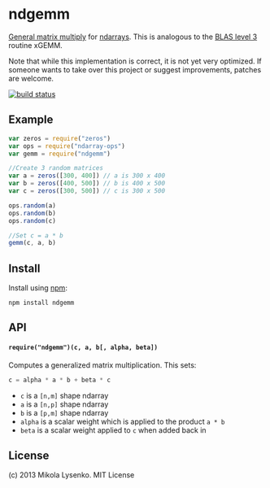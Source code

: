 ndgemm
======
[General matrix multiply](http://en.wikipedia.org/wiki/General_Matrix_Multiply) for [ndarrays](https://github.com/mikolalysenko/ndarray).  This is analogous to the [BLAS level 3](http://en.wikipedia.org/wiki/Basic_Linear_Algebra_Subprograms) routine xGEMM.

Note that while this implementation is correct, it is not yet very optimized.  If someone wants to take over this project or suggest improvements, patches are welcome.

[![build status](https://secure.travis-ci.org/scijs/ndgemm.png)](http://travis-ci.org/scijs/ndgemm)

## Example

```javascript
var zeros = require("zeros")
var ops = require("ndarray-ops")
var gemm = require("ndgemm")

//Create 3 random matrices
var a = zeros([300, 400]) // a is 300 x 400
var b = zeros([400, 500]) // b is 400 x 500
var c = zeros([300, 500]) // c is 300 x 500

ops.random(a)
ops.random(b)
ops.random(c)

//Set c = a * b
gemm(c, a, b)
```

## Install
Install using [npm](https://www.npmjs.com/):

    npm install ndgemm

## API

#### `require("ndgemm")(c, a, b[, alpha, beta])`
Computes a generalized matrix multiplication.  This sets:

```javascript
c = alpha * a * b + beta * c
```

* `c` is a `[n,m]` shape ndarray
* `a` is a `[n,p]` shape ndarray
* `b` is a `[p,m]` shape ndarray
* `alpha` is a scalar weight which is applied to the product `a * b`
* `beta` is a scalar weight applied to `c` when added back in

## License
(c) 2013 Mikola Lysenko. MIT License